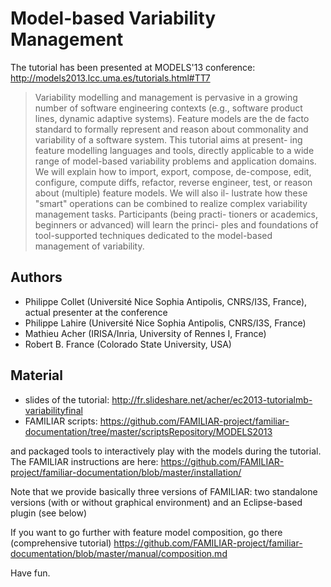 # Model-based Variability Management

The tutorial has been presented at MODELS'13 conference: http://models2013.lcc.uma.es/tutorials.html#TT7

> Variability modelling and management is pervasive in a growing number of software engineering contexts (e.g., software product lines, dynamic adaptive systems). Feature models are the de facto standard to formally represent and reason about commonality and variability of a software system. This tutorial aims at present- ing feature modelling languages and tools, directly applicable to a wide range of model-based variability problems and application domains. We will explain how to import, export, compose, de-compose, edit, configure, compute diffs, refactor, reverse engineer, test, or reason about (multiple) feature models. We will also il- lustrate how these "smart" operations can be combined to realize complex variability management tasks. Participants (being practi- tioners or academics, beginners or advanced) will learn the princi- ples and foundations of tool-supported techniques dedicated to the model-based management of variability.

## Authors

 * Philippe Collet (Université Nice Sophia Antipolis, CNRS/I3S, France), actual presenter at the conference
 * Philippe Lahire (Université Nice Sophia Antipolis, CNRS/I3S, France)
 * Mathieu Acher (IRISA/Inria, University of Rennes I, France)
 * Robert B. France (Colorado State University, USA)


## Material

 * slides of the tutorial: http://fr.slideshare.net/acher/ec2013-tutorialmb-variabilityfinal
 * FAMILIAR scripts: https://github.com/FAMILIAR-project/familiar-documentation/tree/master/scriptsRepository/MODELS2013
 
and packaged tools to interactively play with the models during the tutorial.
The FAMILIAR instructions are here:
https://github.com/FAMILIAR-project/familiar-documentation/blob/master/installation/

Note that we provide basically three versions of FAMILIAR: 
two standalone versions (with or without graphical environment) and an Eclipse-based plugin (see below)

If you want to go further with feature model composition, go there (comprehensive tutorial) 
https://github.com/FAMILIAR-project/familiar-documentation/blob/master/manual/composition.md


Have fun. 


